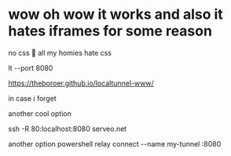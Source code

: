 # wow oh wow it works and also it hates iframes for some reason


no css 🙅 all my homies hate css

lt --port 8080

https://theboroer.github.io/localtunnel-www/

in case i forget

another cool option 

ssh -R 80:localhost:8080 serveo.net

another option
powershell
relay connect --name my-tunnel :8080